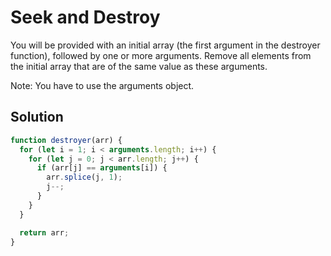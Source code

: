 # Seek and Destroy

You will be provided with an initial array (the first argument in the destroyer function), followed by one or more arguments. Remove all elements from the initial array that are of the same value as these arguments.

Note: You have to use the arguments object.

## Solution

```js
function destroyer(arr) {
  for (let i = 1; i < arguments.length; i++) {
    for (let j = 0; j < arr.length; j++) {
      if (arr[j] == arguments[i]) {
        arr.splice(j, 1);
        j--;
      }
    }
  }

  return arr;
}
```
